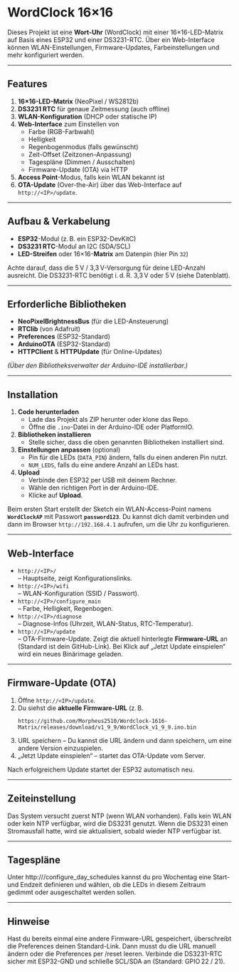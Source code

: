 # WordClock 16×16

Dieses Projekt ist eine **Wort-Uhr** (WordClock) mit einer 16×16-LED-Matrix auf Basis eines ESP32 und einer DS3231-RTC. Über ein Web-Interface können WLAN-Einstellungen, Firmware-Updates, Farbeinstellungen und mehr konfiguriert werden.

---

## Features

1. **16×16-LED-Matrix** (NeoPixel / WS2812b)  
2. **DS3231 RTC** für genaue Zeitmessung (auch offline)  
3. **WLAN-Konfiguration** (DHCP oder statische IP)  
4. **Web-Interface** zum Einstellen von  
   - Farbe (RGB-Farbwahl)  
   - Helligkeit  
   - Regenbogenmodus (falls gewünscht)  
   - Zeit-Offset (Zeitzonen-Anpassung)  
   - Tagespläne (Dimmen / Ausschalten)  
   - Firmware-Update (OTA) via HTTP  
5. **Access Point**-Modus, falls kein WLAN bekannt ist  
6. **OTA-Update** (Over-the-Air) über das Web-Interface auf `http://<IP>/update`.

---

## Aufbau & Verkabelung

- **ESP32**-Modul (z. B. ein ESP32-DevKitC)  
- **DS3231 RTC**-Modul an I2C (SDA/SCL)  
- **LED-Streifen** oder 16×16-**Matrix** am Datenpin (hier Pin `32`)  

Achte darauf, dass die 5 V / 3,3 V-Versorgung für deine LED-Anzahl ausreicht. Die DS3231-RTC benötigt i. d. R. 3,3 V oder 5 V (siehe Datenblatt).

---

## Erforderliche Bibliotheken

- **NeoPixelBrightnessBus** (für die LED-Ansteuerung)  
- **RTClib** (von Adafruit)  
- **Preferences** (ESP32-Standard)  
- **ArduinoOTA** (ESP32-Standard)  
- **HTTPClient** & **HTTPUpdate** (für Online-Updates)

*(Über den Bibliotheksverwalter der Arduino-IDE installierbar.)*

---

## Installation

1. **Code herunterladen**  
   - Lade das Projekt als ZIP herunter oder klone das Repo.  
   - Öffne die `.ino`-Datei in der Arduino-IDE oder PlatformIO.
2. **Bibliotheken installieren**  
   - Stelle sicher, dass die oben genannten Bibliotheken installiert sind.  
3. **Einstellungen anpassen** (optional)  
   - Pin für die LEDs (`DATA_PIN`) ändern, falls du einen anderen Pin nutzt.  
   - `NUM_LEDS`, falls du eine andere Anzahl an LEDs hast.  
4. **Upload**  
   - Verbinde den ESP32 per USB mit deinem Rechner.  
   - Wähle den richtigen Port in der Arduino-IDE.  
   - Klicke auf **Upload**.

Beim ersten Start erstellt der Sketch ein WLAN-Access-Point namens **`WordClockAP`** mit Passwort **`password123`**. Du kannst dich damit verbinden und dann im Browser `http://192.168.4.1` aufrufen, um die Uhr zu konfigurieren.

---

## Web-Interface

- `http://<IP>/`  
  – Hauptseite, zeigt Konfigurationslinks.  
- `http://<IP>/wifi`  
  – WLAN-Konfiguration (SSID / Passwort).  
- `http://<IP>/configure_main`  
  – Farbe, Helligkeit, Regenbogen.  
- `http://<IP>/diagnose`  
  – Diagnose-Infos (Uhrzeit, WLAN-Status, RTC-Temperatur).  
- `http://<IP>/update`  
  – OTA-Firmware-Update. Zeigt die aktuell hinterlegte **Firmware-URL** an (Standard ist dein GitHub-Link). Bei Klick auf „Jetzt Update einspielen“ wird ein neues Binärimage geladen.

---

## Firmware-Update (OTA)

1. Öffne `http://<IP>/update`.  
2. Du siehst die **aktuelle Firmware-URL** (z. B.  
   ```none
   https://github.com/Morpheus2510/Wordclock-1616-Matrix/releases/download/v1_9_9/WordClock_v1_9_9.ino.bin
3. URL speichern – Du kannst die URL ändern und dann speichern, um eine andere Version einzuspielen.
4. „Jetzt Update einspielen“ – startet das OTA-Update vom Server.

Nach erfolgreichem Update startet der ESP32 automatisch neu.

---

## Zeiteinstellung
Das System versucht zuerst NTP (wenn WLAN vorhanden).
Falls kein WLAN oder kein NTP verfügbar, wird die DS3231 genutzt.
Wenn die DS3231 einen Stromausfall hatte, wird sie aktualisiert, sobald wieder NTP verfügbar ist.

---

## Tagespläne
Unter http://<IP>/configure_day_schedules kannst du pro Wochentag eine Start- und Endzeit definieren und wählen, ob die LEDs in diesem Zeitraum gedimmt oder ausgeschaltet werden sollen.

---

## Hinweise
Hast du bereits einmal eine andere Firmware-URL gespeichert, überschreibt die Preferences deinen Standard-Link.
Dann musst du die URL manuell ändern oder die Preferences per /reset leeren.
Verbinde die DS3231-RTC sicher mit ESP32-GND und schließe SCL/SDA an (Standard: GPIO 22 / 21).
